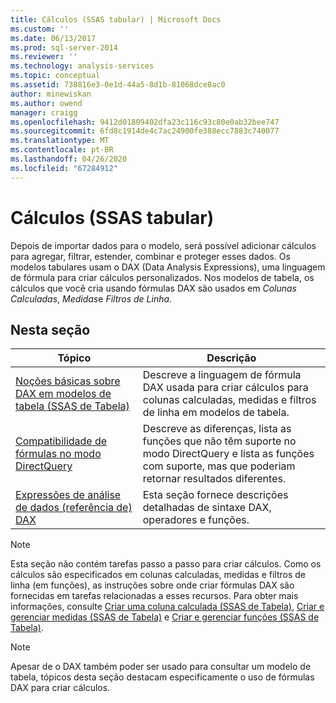```yaml
---
title: Cálculos (SSAS tabular) | Microsoft Docs
ms.custom: ''
ms.date: 06/13/2017
ms.prod: sql-server-2014
ms.reviewer: ''
ms.technology: analysis-services
ms.topic: conceptual
ms.assetid: 738816e3-0e1d-44a5-8d1b-81068dce8ac0
author: minewiskan
ms.author: owend
manager: craigg
ms.openlocfilehash: 9412d01809402dfa23c116c93c80e0ab32bee747
ms.sourcegitcommit: 6fd8c1914de4c7ac24900fe388ecc7883c740077
ms.translationtype: MT
ms.contentlocale: pt-BR
ms.lasthandoff: 04/26/2020
ms.locfileid: "67284912"
---
```

# <a name="calculations-ssas-tabular"></a>Cálculos (SSAS tabular)
  Depois de importar dados para o modelo, será possível adicionar cálculos para agregar, filtrar, estender, combinar e proteger esses dados. Os modelos tabulares usam o DAX (Data Analysis Expressions), uma linguagem de fórmula para criar cálculos personalizados. Nos modelos de tabela, os cálculos que você cria usando fórmulas DAX são usados em *Colunas Calculadas*, *Medidas*e *Filtros de Linha*.  
  
## <a name="in-this-section"></a>Nesta seção  
  
|Tópico|Descrição|  
|-----------|-----------------|  
|[Noções básicas sobre DAX em modelos de tabela &#40;SSAS de Tabela&#41;](understanding-dax-in-tabular-models-ssas-tabular.md)|Descreve a linguagem de fórmula DAX usada para criar cálculos para colunas calculadas, medidas e filtros de linha em modelos de tabela.|  
|[Compatibilidade de fórmulas no modo DirectQuery](../dax-formula-compatibility-in-directquery-mode-ssas-2014.md)|Descreve as diferenças, lista as funções que não têm suporte no modo DirectQuery e lista as funções com suporte, mas que poderiam retornar resultados diferentes.|  
|[Expressões de análise de dados &#40;referência de&#41; DAX](/dax/data-analysis-expressions-dax-reference)|Esta seção fornece descrições detalhadas de sintaxe DAX, operadores e funções.|  
  
> [!NOTE]  
>  Esta seção não contém tarefas passo a passo para criar cálculos. Como os cálculos são especificados em colunas calculadas, medidas e filtros de linha (em funções), as instruções sobre onde criar fórmulas DAX são fornecidas em tarefas relacionadas a esses recursos. Para obter mais informações, consulte [Criar uma coluna calculada &#40;SSAS de Tabela&#41;](ssas-calculated-columns-create-a-calculated-column.md), [Criar e gerenciar medidas &#40;SSAS de Tabela&#41;](measures-ssas-tabular.md) e [Criar e gerenciar funções &#40;SSAS de Tabela&#41;](roles-ssas-tabular.md).  
  
> [!NOTE]  
>  Apesar de o DAX também poder ser usado para consultar um modelo de tabela, tópicos desta seção destacam especificamente o uso de fórmulas DAX para criar cálculos.  
  
  
